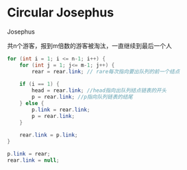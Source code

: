 # Circular Josephus

Josephus 

共n个游客，报到m倍数的游客被淘汰，一直继续到最后一个人

```java
for (int i = 1; i <= n-1; i++) {
    for (int j = 1; j<= m-1; j++) {
        rear = rear.link; // rare每次指向要出队列的前一个结点
        
    if (i == 1) {
        head = rear.link; //head指向出队列结点链表的开头
        p = rear.link; //p指向队列链表的结尾
    } else {
        p.link = rear.link;
        p = rear.link;
    }
    
    rear.link = p.link;
}

p.link = rear;
rear.link = null;
    
    
```

